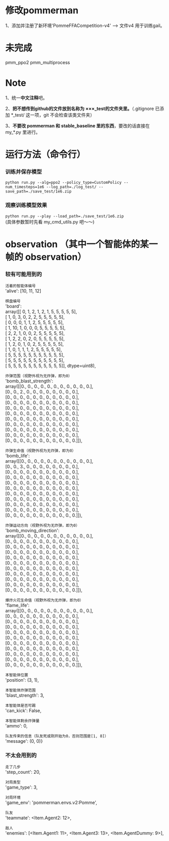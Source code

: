 # 修改pommerman
1、添加并注册了新环境'PommeFFACompetition-v4' --> 文件v4 用于训练gail。

# 未完成
pmm_ppo2  pmm_multiprocess

# Note
1、统一**中文注释**吧。  

2、**把不想传到github的文件放到名称为 ×××\_test的文件夹里。**（.gitignore 已添加 \*\_test/ 这一项，git 不会检查该类文件夹）  

3、**不要改 pommerman 和 stable_baseline 里的东西**，要改的话直接在 my_*.py 里进行。
  
# 运行方法（命令行）
### 训练并保存模型
```python run.py --alg=ppo2 --policy_type=CustomPolicy --num_timesteps=1e6 --log_path=./log_test/ --save_path=./save_test/1e6.zip```  

### 观察训练模型效果
```python run.py --play --load_path=./save_test/1e6.zip```  
(具体参数暂时先看 my_cmd_utils.py 吧～～)

# observation （其中一个智能体的某一帧的 observation）
### 较有可能用到的
  `活着的智能体编号`  
  'alive': [10, 11, 12]  
  
`棋盘编号`  
'board':   
array([[ 0,  1,  2,  1,  2,  1,  5,  5,  5,  5,  5],  
       [ 1,  0,  3,  0,  2,  2,  5,  5,  5,  5,  5],  
       [ 0,  0,  0,  1,  1,  2,  5,  5,  5,  5,  5],  
       [ 1, 10,  1,  0,  0,  0,  5,  5,  5,  5,  5],  
       [ 2,  2,  1,  0,  0,  2,  5,  5,  5,  5,  5],  
       [ 1,  2,  2,  0,  2,  0,  5,  5,  5,  5,  5],  
       [ 1,  2,  0,  1,  0,  2,  5,  5,  5,  5,  5],  
       [ 1,  0,  1,  1,  1,  2,  5,  5,  5,  5,  5],  
       [ 5,  5,  5,  5,  5,  5,  5,  5,  5,  5,  5],  
       [ 5,  5,  5,  5,  5,  5,  5,  5,  5,  5,  5],  
       [ 5,  5,  5,  5,  5,  5,  5,  5,  5,  5,  5]], dtype=uint8),   
       
`炸弹范围（视野外视为无炸弹，即为0）`  
'bomb_blast_strength':   
array([[0., 0., 0., 0., 0., 0., 0., 0., 0., 0., 0.],  
       [0., 0., 2., 0., 0., 0., 0., 0., 0., 0., 0.],  
       [0., 0., 0., 0., 0., 0., 0., 0., 0., 0., 0.],  
       [0., 0., 0., 0., 0., 0., 0., 0., 0., 0., 0.],  
       [0., 0., 0., 0., 0., 0., 0., 0., 0., 0., 0.],  
       [0., 0., 0., 0., 0., 0., 0., 0., 0., 0., 0.],  
       [0., 0., 0., 0., 0., 0., 0., 0., 0., 0., 0.],  
       [0., 0., 0., 0., 0., 0., 0., 0., 0., 0., 0.],  
       [0., 0., 0., 0., 0., 0., 0., 0., 0., 0., 0.],  
       [0., 0., 0., 0., 0., 0., 0., 0., 0., 0., 0.],  
       [0., 0., 0., 0., 0., 0., 0., 0., 0., 0., 0.]]),     

`炸弹生命值（视野外视为无炸弹，即为0）`  
'bomb_life':   
array([[0., 0., 0., 0., 0., 0., 0., 0., 0., 0., 0.],  
       [0., 0., 3., 0., 0., 0., 0., 0., 0., 0., 0.],  
       [0., 0., 0., 0., 0., 0., 0., 0., 0., 0., 0.],  
       [0., 0., 0., 0., 0., 0., 0., 0., 0., 0., 0.],  
       [0., 0., 0., 0., 0., 0., 0., 0., 0., 0., 0.],  
       [0., 0., 0., 0., 0., 0., 0., 0., 0., 0., 0.],  
       [0., 0., 0., 0., 0., 0., 0., 0., 0., 0., 0.],  
       [0., 0., 0., 0., 0., 0., 0., 0., 0., 0., 0.],  
       [0., 0., 0., 0., 0., 0., 0., 0., 0., 0., 0.],  
       [0., 0., 0., 0., 0., 0., 0., 0., 0., 0., 0.],  
       [0., 0., 0., 0., 0., 0., 0., 0., 0., 0., 0.]]),  
       
`炸弹运动方向（视野外视为无炸弹，即为0）`  
'bomb_moving_direction':   
array([[0., 0., 0., 0., 0., 0., 0., 0., 0., 0., 0.],  
       [0., 0., 0., 0., 0., 0., 0., 0., 0., 0., 0.],  
       [0., 0., 0., 0., 0., 0., 0., 0., 0., 0., 0.],  
       [0., 0., 0., 0., 0., 0., 0., 0., 0., 0., 0.],  
       [0., 0., 0., 0., 0., 0., 0., 0., 0., 0., 0.],  
       [0., 0., 0., 0., 0., 0., 0., 0., 0., 0., 0.],  
       [0., 0., 0., 0., 0., 0., 0., 0., 0., 0., 0.],  
       [0., 0., 0., 0., 0., 0., 0., 0., 0., 0., 0.],  
       [0., 0., 0., 0., 0., 0., 0., 0., 0., 0., 0.],  
       [0., 0., 0., 0., 0., 0., 0., 0., 0., 0., 0.],  
       [0., 0., 0., 0., 0., 0., 0., 0., 0., 0., 0.]]),   

`爆炸火花生命值（视野外视为无炸弹，即为0）`  
'flame_life':   
array([[0., 0., 0., 0., 0., 0., 0., 0., 0., 0., 0.],  
       [0., 0., 0., 0., 0., 0., 0., 0., 0., 0., 0.],  
       [0., 0., 0., 0., 0., 0., 0., 0., 0., 0., 0.],  
       [0., 0., 0., 0., 0., 0., 0., 0., 0., 0., 0.],  
       [0., 0., 0., 0., 0., 0., 0., 0., 0., 0., 0.],  
       [0., 0., 0., 0., 0., 0., 0., 0., 0., 0., 0.],  
       [0., 0., 0., 0., 0., 0., 0., 0., 0., 0., 0.],  
       [0., 0., 0., 0., 0., 0., 0., 0., 0., 0., 0.],  
       [0., 0., 0., 0., 0., 0., 0., 0., 0., 0., 0.],  
       [0., 0., 0., 0., 0., 0., 0., 0., 0., 0., 0.],  
       [0., 0., 0., 0., 0., 0., 0., 0., 0., 0., 0.]]),  

`本智能体位置 `  
'position': (3, 1),   

`本智能体炸弹范围`  
'blast_strength': 3,   

`本智能体是否可踢`  
'can_kick': False,   

`本智能体剩余炸弹量`  
 'ammo': 0,  

`队友传来的信息（队友死或刚开始为0，否则范围是[1, 8]）`  
 'message': (0, 0)}  
 
### 不太会用到的  
 
`走了几步`  
'step_count': 20,  
 
 `对局类型`  
 'game_type': 3,   

`对局环境`  
'game_env': 'pommerman.envs.v2:Pomme',   

`队友`  
'teammate': <Item.Agent2: 12\>,  

`敌人`  
 'enemies': [<Item.Agent1: 11\>, <Item.Agent3: 13\>, <Item.AgentDummy: 9\>],   